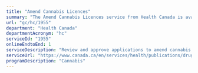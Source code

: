 ```yaml
---
title: "Amend Cannabis Licences"
summary: "The Amend Cannabis Licences service from Health Canada is available end-to-end online, according to the GC Service Inventory."
url: "gc/hc/1955"
department: "Health Canada"
departmentAcronym: "hc"
serviceId: "1955"
onlineEndtoEnd: 1
serviceDescription: "Review and approve applications to amend cannabis licences (cultivation, processing and/or medical sale) issued under the Cannabis Act and Regulations. (CSCB)"
serviceUrl: "https://www.canada.ca/en/services/health/publications/drugs-health-products/getting-started-cannabis-tracking-licensing-system.html"
programDescription: "Cannabis"
---
```

